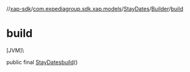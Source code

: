 //[xap-sdk](../../../../index.md)/[com.expediagroup.sdk.xap.models](../../index.md)/[StayDates](../index.md)/[Builder](index.md)/[build](build.md)

# build

[JVM]\

public final [StayDates](../index.md)[build](build.md)()
